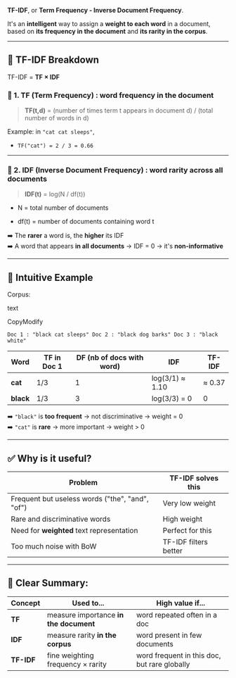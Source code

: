 **TF-IDF**, or **Term Frequency - Inverse Document Frequency**.

It's an **intelligent** way to assign a **weight to each word** in a document, based on **its frequency in the document** and **its rarity in the corpus**.

---

## 🔹 TF-IDF Breakdown

TF-IDF = **TF × IDF**

### 📌 1. **TF (Term Frequency)** : word frequency in the document

> **TF(t,d)** = (number of times term t appears in document d) / (total number of words in d)

Example: in `"cat cat sleeps"`,

- `TF("cat") = 2 / 3 = 0.66`
    

---

### 📌 2. **IDF (Inverse Document Frequency)** : word rarity across all documents

> **IDF(t)** = log(N / df(t))

- N = total number of documents
    
- df(t) = number of documents containing word t
    

➡️ The **rarer** a word is, the **higher** its IDF  
➡️ A word that appears **in all documents** → IDF = 0 → it's **non-informative**

---

## 🔹 Intuitive Example

Corpus:

text

CopyModify

`Doc 1 : "black cat sleeps" Doc 2 : "black dog barks" Doc 3 : "black white"`

|Word|TF in Doc 1|DF (nb of docs with word)|IDF|TF-IDF|
|---|---|---|---|---|
|**cat**|1/3|1|log(3/1) ≈ 1.10|≈ 0.37|
|**black**|1/3|3|log(3/3) = 0|0|

➡️ `"black"` is **too frequent** → not discriminative → weight = 0  
➡️ `"cat"` is **rare** → more important → weight > 0

---

## ✅ Why is it useful?

|Problem|TF-IDF solves this|
|---|---|
|Frequent but useless words ("the", "and", "of")|Very low weight|
|Rare and discriminative words|High weight|
|Need for **weighted** text representation|Perfect for this|
|Too much noise with BoW|TF-IDF filters better|

---

## 🧠 Clear Summary:

|Concept|Used to...|High value if...|
|---|---|---|
|**TF**|measure importance **in the document**|word repeated often in a doc|
|**IDF**|measure rarity **in the corpus**|word present in few documents|
|**TF-IDF**|fine weighting frequency × rarity|word frequent in this doc, but rare globally|